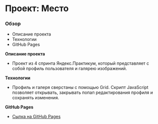 # Проект: Место

### Обзор

* Описание проекта
* Технологии
* GitHub Pages

**Описание проекта**

* Проект из 4 спринта Яндекс.Практикум, который представляет с собой профиль пользователя и галярею изображений.

**Технологии**

* Профиль и галеря сверстаны с помощью Grid. Скрипт JavaScript позволяет открывать, закрывать попап редактирования профиля и сохранять изменения.

**GitHub Pages**

* [Сылка на GitHub Pages](https://vgoreva.github.io/mesto/)
